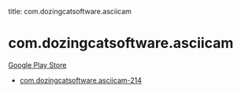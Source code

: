 title: com.dozingcatsoftware.asciicam
# com.dozingcatsoftware.asciicam


[Google Play Store](https://play.google.com/store/apps/details?id=com.dozingcatsoftware.asciicam)


* [com.dozingcatsoftware.asciicam-214](./com.dozingcatsoftware.asciicam-214/)